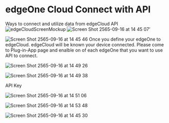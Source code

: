 # edgeOne Cloud Connect with API
Ways to connect and utilize data from edgeCloud API
![edgeCloudScreenMockup](https://user-images.githubusercontent.com/83510659/190584204-7320918f-5ffd-427c-9b8d-ae87f6b3a081.jpg)
![Screen Shot 2565-09-16 at 14 45 07](https://user-images.githubusercontent.com/83510659/190584936-ad59b2cf-8eba-4a3b-a387-680569f601fb.png)'


![Screen Shot 2565-09-16 at 14 45 46](https://user-images.githubusercontent.com/83510659/190584959-cbb39895-deb8-407d-9244-f06d6cc9f613.png)
Once you define your edgeOne to edgeCloud. edgeCloud will be known your device connected.
Please come to Plug-in-App page and enalble on of each edgeOne that you want to use API to connect.

![Screen Shot 2565-09-16 at 14 49 26](https://user-images.githubusercontent.com/83510659/190585625-797926b0-7561-474e-b8d4-32bce8815bca.png)

![Screen Shot 2565-09-16 at 14 49 38](https://user-images.githubusercontent.com/83510659/190585730-615121e0-f840-4818-958b-cf83c73b7e17.png)




API Key

![Screen Shot 2565-09-16 at 14 51 06](https://user-images.githubusercontent.com/83510659/190585965-730da08b-bd1a-4b8a-b6e6-f6d43b1fcd09.png)

![Screen Shot 2565-09-16 at 14 53 48](https://user-images.githubusercontent.com/83510659/190586547-211a53dc-0760-4fa2-a7e9-d93296294ee7.png)

![Screen Shot 2565-09-16 at 14 45 30](https://user-images.githubusercontent.com/83510659/190584947-e17ee88b-d98a-41ea-906b-a998b29a7096.png)





